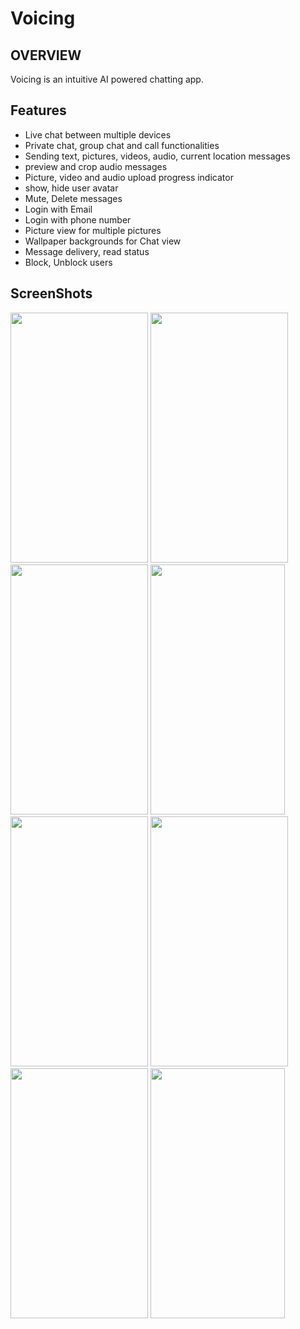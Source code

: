 # Voicing

## OVERVIEW
Voicing is an intuitive AI powered chatting app.

## Features
- Live chat between multiple devices
-	Private chat, group chat and call functionalities
-	Sending text, pictures, videos, audio, current location messages
- preview and crop audio messages
- Picture, video and audio upload progress indicator
- show, hide user avatar
-	Mute, Delete messages
- Login with Email
- Login with phone number
- Picture view for multiple pictures
- Wallpaper backgrounds for Chat view
- Message delivery, read status
- Block, Unblock users
 

## ScreenShots
<img src="https://github.com/mohammed-fawzi/Voicing/blob/master/screenshots/1.PNG"  width="220" height="400" /> <img src="https://github.com/mohammed-fawzi/Voicing/blob/master/screenshots/2.PNG"  width="220" height="400" /> <img src="https://github.com/mohammed-fawzi/Voicing/blob/master/screenshots/3.PNG"  width="220" height="400" /> <img src="https://github.com/mohammed-fawzi/Voicing/blob/master/screenshots/4.PNG" width="215" height="400" />
<img src="https://github.com/mohammed-fawzi/Voicing/blob/master/screenshots/5.PNG"  width="220" height="400" /> <img src="https://github.com/mohammed-fawzi/Voicing/blob/master/screenshots/6.PNG"  width="220" height="400" /> <img src="https://github.com/mohammed-fawzi/Voicing/blob/master/screenshots/7.PNG"  width="220" height="400" /> <img src="https://github.com/mohammed-fawzi/Voicing/blob/master/screenshots/8.PNG"  width="215" height="400" />
